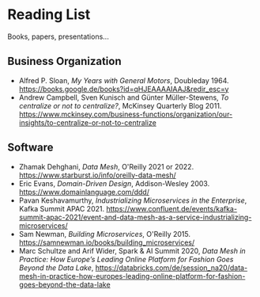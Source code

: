 # Reading List

Books, papers, presentations...

## Business Organization

* Alfred P. Sloan, *My Years with General Motors*, Doubleday 1964. https://books.google.de/books?id=qHJEAAAAIAAJ&redir_esc=y
* Andrew Campbell, Sven Kunisch and Günter Müller-Stewens, *To centralize or not to centralize?*, McKinsey Quarterly Blog 2011. https://www.mckinsey.com/business-functions/organization/our-insights/to-centralize-or-not-to-centralize

## Software

* Zhamak Dehghani, *Data Mesh*, O'Reilly 2021 or 2022. https://www.starburst.io/info/oreilly-data-mesh/
* Eric Evans, *Domain-Driven Design*, Addison-Wesley 2003. https://www.domainlanguage.com/ddd/
* Pavan Keshavamurthy, *Industrializing Microservices in the Enterprise*, Kafka Summit APAC 2021. https://www.confluent.de/events/kafka-summit-apac-2021/event-and-data-mesh-as-a-service-industrializing-microservices/
* Sam Newman, *Building Microservices*, O'Reilly 2015. https://samnewman.io/books/building_microservices/
* Marc Schultze and Arif Wider, Spark & AI Summit 2020, *Data Mesh in Practice: How Europe’s Leading Online Platform for Fashion Goes Beyond the Data Lake*, https://databricks.com/de/session_na20/data-mesh-in-practice-how-europes-leading-online-platform-for-fashion-goes-beyond-the-data-lake
